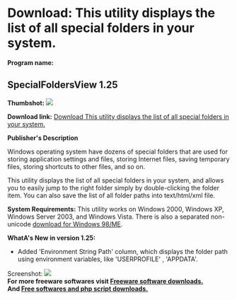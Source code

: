 # Download: This utility displays the list of all special folders in your system.

**Program name:**

## SpecialFoldersView 1.25

  
**Thumbshot:** ![](http://www.freewarefiles.com/screenshot/spclfldrsview_md.gif)   
  
**Download link:** [Download This utility displays the list of all special folders in your system.](http://freesoftwares.boysofts.com/SpecialFoldersView_program_41836.html)  
  


**Publisher's Description**  
  


Windows operating system have dozens of special folders that are used for storing application settings and files, storing Internet files, saving temporary files, storing shortcuts to other files, and so on. 

This utility displays the list of all special folders in your system, and allows you to easily jump to the right folder simply by double-clicking the folder item. You can also save the list of all folder paths into text/html/xml file.

**System Requirements:** This utility works on Windows 2000, Windows XP, Windows Server 2003, and Windows Vista. There is also a separated non-unicode [download for Windows 98/ME](http://www.nirsoft.net/utils/specialfoldersview-98.zip).

**WhatA's New in version 1.25:**

  * Added 'Environment String Path' column, which displays the folder path using environment variables, like 'USERPROFILE' , 'APPDATA'. 

  
  
Screenshot: ![](http://www.freewarefiles.com/screenshot/spclfldrsview.gif)   
**For more freeware softwares visit [Freeware software downloads.](http://freesoftwares.boysofts.com/)**   
**And [Free softwares and php script downloads.](http://www.boysofts.com/)**
